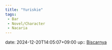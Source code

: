 ```yaml
---
title: "Yuriskie"
tags:
 - Bar
 - Novel/Character
 - Nacaria
---
```


date: 2024-12-20T14:05:07+09:00
up:: [Biscarnya](Biscarnya.md)


